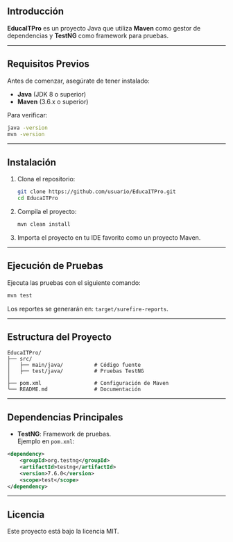 ## Introducción  
**EducaITPro** es un proyecto Java que utiliza **Maven** como gestor de dependencias y **TestNG** como framework para pruebas.  

---

## Requisitos Previos  
Antes de comenzar, asegúrate de tener instalado:  
- **Java** (JDK 8 o superior)  
- **Maven** (3.6.x o superior)  

Para verificar:  
```bash
java -version
mvn -version
```

---

## Instalación  

1. Clona el repositorio:  
   ```bash
   git clone https://github.com/usuario/EducaITPro.git
   cd EducaITPro
   ```

2. Compila el proyecto:  
   ```bash
   mvn clean install
   ```

3. Importa el proyecto en tu IDE favorito como un proyecto Maven.

---

## Ejecución de Pruebas  

Ejecuta las pruebas con el siguiente comando:  
```bash
mvn test
```

Los reportes se generarán en: `target/surefire-reports`.

---

## Estructura del Proyecto  

```plaintext
EducaITPro/
├── src/
│   ├── main/java/          # Código fuente
│   ├── test/java/          # Pruebas TestNG
│
├── pom.xml                 # Configuración de Maven
└── README.md               # Documentación
```

---

## Dependencias Principales  

- **TestNG**: Framework de pruebas.  
Ejemplo en `pom.xml`:
```xml
<dependency>
    <groupId>org.testng</groupId>
    <artifactId>testng</artifactId>
    <version>7.6.0</version>
    <scope>test</scope>
</dependency>
```

---

## Licencia  

Este proyecto está bajo la licencia MIT.
